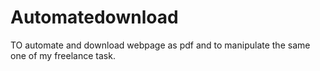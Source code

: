 # Automatedownload
TO automate and download webpage as pdf and to manipulate the same
one of my freelance task.
